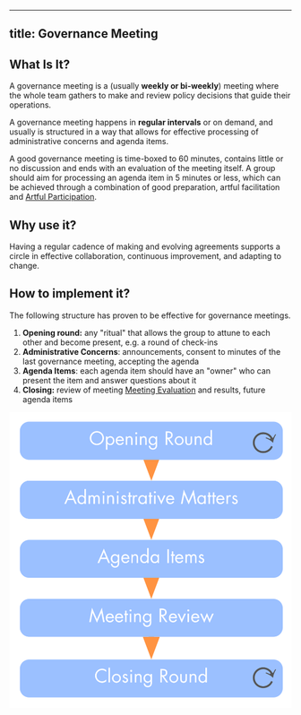 

---
title: Governance Meeting
---


## What Is It? ###

A governance meeting is a (usually **weekly or bi-weekly**) meeting where the whole team gathers to make and review policy decisions that guide their operations.

A governance meeting happens in __regular intervals__ or on demand, and usually is structured in a way that allows for effective processing of administrative concerns and agenda items. 

A good governance meeting is time-boxed to 60 minutes, contains little or no discussion and ends with an evaluation of the meeting itself. A group should aim for processing an agenda item in 5 minutes or less, which can be achieved through a combination of good preparation, artful facilitation and [Artful Participation](artful-participation.md).


##  Why use it? ##

Having a regular cadence of making and evolving agreements supports a circle in effective collaboration, continuous improvement, and adapting to change.


## How to implement it? ##

The following structure has proven to be effective for governance meetings.

1. __Opening round:__ any "ritual" that allows the group to attune to each other and become present, e.g. a round of check-ins
2. __Administrative Concerns__: announcements, consent to minutes of the last governance meeting, accepting  the agenda
3. __Agenda Items__: each agenda item should have an "owner" who can present the item and answer questions about it
4. __Closing:__ review of meeting [Meeting Evaluation](meeting-evaluation.md) and results, future agenda items

![Format of a Governance Meeting](img/meetings/governance-meeting.png)





